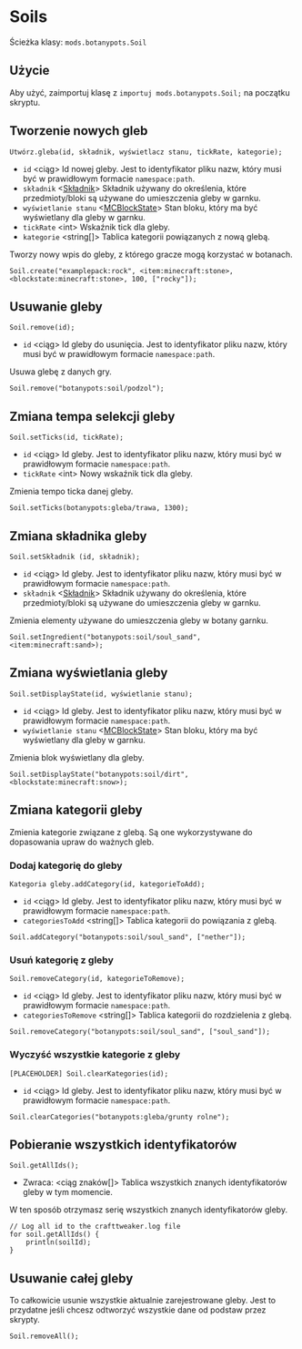# Soils

Ścieżka klasy: `mods.botanypots.Soil`

## Użycie

Aby użyć, zaimportuj klasę z `importuj mods.botanypots.Soil;` na początku skryptu.

## Tworzenie nowych gleb

`Utwórz.gleba(id, składnik, wyświetlacz stanu, tickRate, kategorie);`

- `id` &lt;ciąg> Id nowej gleby. Jest to identyfikator pliku nazw, który musi być w prawidłowym formacie `namespace:path`.
- `składnik` <[Składnik](/vanilla/api/items/IIngredient)> Składnik używany do określenia, które przedmioty/bloki są używane do umieszczenia gleby w garnku.
- `wyświetlanie stanu` <[MCBlockState](/vanilla/api/blocks/MCBlockState)> Stan bloku, który ma być wyświetlany dla gleby w garnku.
- `tickRate` &lt;int> Wskaźnik tick dla gleby.
- `kategorie` &lt;string[]> Tablica kategorii powiązanych z nową glebą.

Tworzy nowy wpis do gleby, z którego gracze mogą korzystać w botanach.

```zenscript
Soil.create("examplepack:rock", <item:minecraft:stone>, <blockstate:minecraft:stone>, 100, ["rocky"]);
```

## Usuwanie gleby

`Soil.remove(id);`

- `id` &lt;ciąg> Id gleby do usunięcia. Jest to identyfikator pliku nazw, który musi być w prawidłowym formacie `namespace:path`.

Usuwa glebę z danych gry.

```zenscript
Soil.remove("botanypots:soil/podzol");
```

## Zmiana tempa selekcji gleby

`Soil.setTicks(id, tickRate);`

- `id` &lt;ciąg> Id gleby. Jest to identyfikator pliku nazw, który musi być w prawidłowym formacie `namespace:path`.
- `tickRate` &lt;int> Nowy wskaźnik tick dla gleby.

Zmienia tempo ticka danej gleby.

```zenscript
Soil.setTicks(botanypots:gleba/trawa, 1300);
```

## Zmiana składnika gleby

`Soil.setSkładnik (id, składnik);`

- `id` &lt;ciąg> Id gleby. Jest to identyfikator pliku nazw, który musi być w prawidłowym formacie `namespace:path`.
- `składnik` <[Składnik](/vanilla/api/items/IIngredient)> Składnik używany do określenia, które przedmioty/bloki są używane do umieszczenia gleby w garnku.

Zmienia elementy używane do umieszczenia gleby w botany garnku.

```zenscript
Soil.setIngredient("botanypots:soil/soul_sand", <item:minecraft:sand>);
```

## Zmiana wyświetlania gleby

`Soil.setDisplayState(id, wyświetlanie stanu);`

- `id` &lt;ciąg> Id gleby. Jest to identyfikator pliku nazw, który musi być w prawidłowym formacie `namespace:path`.
- `wyświetlanie stanu` <[MCBlockState](/vanilla/api/blocks/MCBlockState)> Stan bloku, który ma być wyświetlany dla gleby w garnku.

Zmienia blok wyświetlany dla gleby.

```zenscript
Soil.setDisplayState("botanypots:soil/dirt", <blockstate:minecraft:snow>);
```

## Zmiana kategorii gleby

Zmienia kategorie związane z glebą. Są one wykorzystywane do dopasowania upraw do ważnych gleb.

### Dodaj kategorię do gleby

`Kategoria gleby.addCategory(id, kategorieToAdd);`

- `id` &lt;ciąg> Id gleby. Jest to identyfikator pliku nazw, który musi być w prawidłowym formacie `namespace:path`.
- `categoriesToAdd` &lt;string[]> Tablica kategorii do powiązania z glebą.

```zenscript
Soil.addCategory("botanypots:soil/soul_sand", ["nether"]);
```

### Usuń kategorię z gleby

`Soil.removeCategory(id, kategorieToRemove);`

- `id` &lt;ciąg> Id gleby. Jest to identyfikator pliku nazw, który musi być w prawidłowym formacie `namespace:path`.
- `categoriesToRemove` &lt;string[]> Tablica kategorii do rozdzielenia z glebą.

```zenscript
Soil.removeCategory("botanypots:soil/soul_sand", ["soul_sand"]);
```

### Wyczyść wszystkie kategorie z gleby

`[PLACEHOLDER] Soil.clearKategories(id);`

- `id` &lt;ciąg> Id gleby. Jest to identyfikator pliku nazw, który musi być w prawidłowym formacie `namespace:path`.

```zenscript
Soil.clearCategories("botanypots:gleba/grunty rolne");
```

## Pobieranie wszystkich identyfikatorów

`Soil.getAllIds();`

- Zwraca: &lt;ciąg znaków[]> Tablica wszystkich znanych identyfikatorów gleby w tym momencie.

W ten sposób otrzymasz serię wszystkich znanych identyfikatorów gleby.

```zenscript
// Log all id to the crafttweaker.log file
for soil.getAllIds() {
    println(soilId);
}
```

## Usuwanie całej gleby

To całkowicie usunie wszystkie aktualnie zarejestrowane gleby. Jest to przydatne jeśli chcesz odtworzyć wszystkie dane od podstaw przez skrypty.

```zenscript
Soil.removeAll();
```
